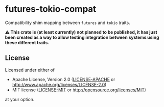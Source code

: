# futures-tokio-compat

Compatibility shim mapping between `futures` and `tokio` traits.

**⚠ This crate is (at least currently) not planned to be published, it has just
been created as a way to allow testing integration between systems using these
different traits.**

## License

Licensed under either of

 * Apache License, Version 2.0 ([LICENSE-APACHE](LICENSE-APACHE) or http://www.apache.org/licenses/LICENSE-2.0)
 * MIT license ([LICENSE-MIT](LICENSE-MIT) or http://opensource.org/licenses/MIT)

at your option.
